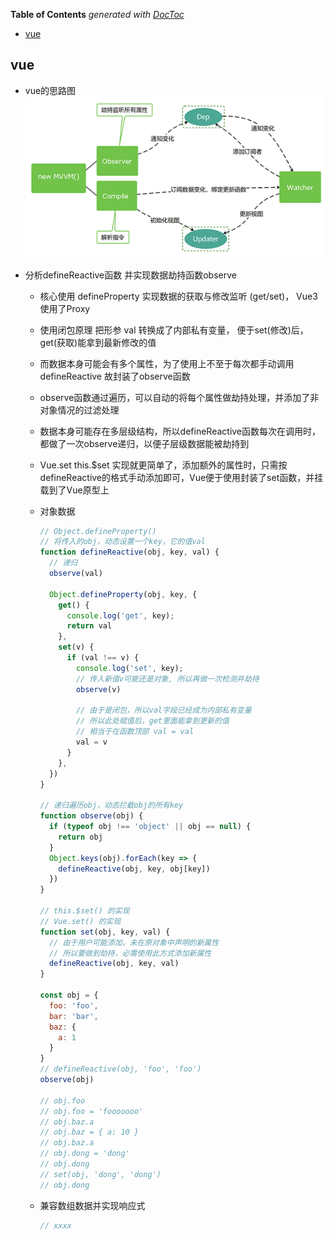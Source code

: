 <!-- START doctoc generated TOC please keep comment here to allow auto update -->
<!-- DON'T EDIT THIS SECTION, INSTEAD RE-RUN doctoc TO UPDATE -->
**Table of Contents**  *generated with [DocToc](https://github.com/thlorenz/doctoc)*

- [vue](#vue)

<!-- END doctoc generated TOC please keep comment here to allow auto update -->

## vue
- vue的思路图
  ![草率的思路图](./vue-laotu1.png)

- 分析defineReactive函数 并实现数据劫持函数observe
  - 核心使用 defineProperty 实现数据的获取与修改监听 (get/set)， Vue3使用了Proxy
  - 使用闭包原理 把形参 val 转换成了内部私有变量， 便于set(修改)后，get(获取)能拿到最新修改的值
  - 而数据本身可能会有多个属性，为了使用上不至于每次都手动调用 defineReactive 故封装了observe函数
  - observe函数通过遍历，可以自动的将每个属性做劫持处理，并添加了非对象情况的过滤处理
  - 数据本身可能存在多层级结构，所以defineReactive函数每次在调用时，都做了一次observe递归，以便子层级数据能被劫持到
  - Vue.set  this.$set 实现就更简单了，添加额外的属性时，只需按defineReactive的格式手动添加即可，Vue便于使用封装了set函数，并挂载到了Vue原型上

  - 对象数据
    ```javascript
    // Object.defineProperty()
    // 将传入的obj，动态设置一个key，它的值val
    function defineReactive(obj, key, val) {
      // 递归
      observe(val)
      
      Object.defineProperty(obj, key, {
        get() {
          console.log('get', key);
          return val
        },
        set(v) {
          if (val !== v) {
            console.log('set', key);
            // 传入新值v可能还是对象, 所以再做一次检测并劫持
            observe(v)
            
            // 由于是闭包，所以val字段已经成为内部私有变量
            // 所以此处赋值后，get里面能拿到更新的值
            // 相当于在函数顶部 val = val
            val = v
          }
        },
      })
    }
    
    // 递归遍历obj，动态拦截obj的所有key
    function observe(obj) {
      if (typeof obj !== 'object' || obj == null) {
        return obj
      }
      Object.keys(obj).forEach(key => {
        defineReactive(obj, key, obj[key])
      })
    }
    
    // this.$set() 的实现
    // Vue.set() 的实现
    function set(obj, key, val) {
      // 由于用户可能添加，未在原对象中声明的新属性
      // 所以要做到劫持，必需使用此方式添加新属性
      defineReactive(obj, key, val)
    }
    
    const obj = {
      foo: 'foo',
      bar: 'bar',
      baz: {
        a: 1
      }
    }
    // defineReactive(obj, 'foo', 'foo')
    observe(obj)
    
    // obj.foo
    // obj.foo = 'fooooooo'
    // obj.baz.a
    // obj.baz = { a: 10 }
    // obj.baz.a
    // obj.dong = 'dong'
    // obj.dong
    // set(obj, 'dong', 'dong')
    // obj.dong
    ```
  - 兼容数组数据并实现响应式
    ```javascript
    // xxxx
    ```
